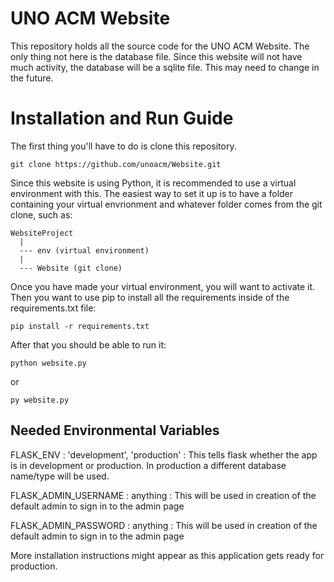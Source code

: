 # UNO ACM Website

This repository holds all the source code for the UNO ACM Website. The only thing not here is the database file. Since this website will not have much activity, the database will be a sqlite file. This may need to change in the future.

# Installation and Run Guide

The first thing you'll have to do is clone this repository.

```
git clone https://github.com/unoacm/Website.git
```

Since this website is using Python, it is recommended to use a virtual environment with this. The easiest way to set it up is to have a folder containing your virtual envrionment and whatever folder comes from the git clone, such as:

```
WebsiteProject
  |
  --- env (virtual environment)
  |
  --- Website (git clone)
```

Once you have made your virtual environment, you will want to activate it. Then you want to use pip to install all the requirements inside of the requirements.txt file:

```
pip install -r requirements.txt
```

After that you should be able to run it:

```
python website.py
```
or
```
py website.py
```

## Needed Environmental Variables

FLASK_ENV : 'development', 'production' : This tells flask whether the app is in development or production. In production a different database name/type will be used.

FLASK_ADMIN_USERNAME : anything : This will be used in creation of the default admin to sign in to the admin page

FLASK_ADMIN_PASSWORD : anything : This will be used in creation of the default admin to sign in to the admin page

More installation instructions might appear as this application gets ready for production.

